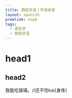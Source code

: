 ```yaml
---
title: 西班牙语丨字母发音
layout: spanish
premlink: espA
tags:
  - 语言学
  - 西班牙语
---
```


# head1

## head2

我能吃玻璃，//还不伤kai{身体}
